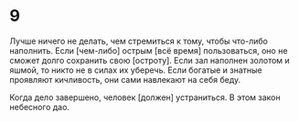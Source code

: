# 9

Лучше ничего не делать, чем стремиться к тому, чтобы что-либо наполнить. Если [чем-либо] острым [всё время] пользоваться, оно не сможет долго сохранить свою [остроту]. Если зал наполнен золотом и яшмой, то никто не в силах их уберечь. Если богатые и знатные проявляют кичливость, они сами навлекают на себя беду.

Когда дело завершено, человек [должен] устраниться. В этом закон небесного дао.